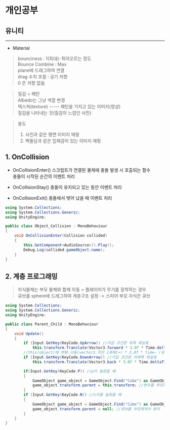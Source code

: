 # 개인공부

## 유니티

---

- Material  
> bounciness : 1(최대): 튀어오르는 정도  
> Bounce Combine : Max  
> plane에 드래그하여 연결  
> drag 수치 조절 : 공기  저항  
> 0 은 저항 없음 


> 질감 = 패턴  
> Albedo는 그냥 색깔 변경  
> 텍스쳐(texture)  ----- 패턴을 가지고 있는 이미지(영상)  
질감을 나타내는 것(질감의 느낌인 사진)  

> 용도
> 1. 사진과 같은 평면 이미지 매핑  
> 2. 벽돌담과 같은 입체감이 있는 이미지 매핑

## 1. OnCollision
- OnCollisionEnter() 스크립트가 연결된 물체에 충돌 발생 시 호출되는 함수  
충돌이 시작된 순간의 이벤트 처리

- OnCollisionStay() 충돌이 유지되고 있는 동안 이벤트 처리

- OnCollisionExit() 충돌에서 벗어 났을 때 이벤트 처리
```c#
using System.Collections;
using System.Collections.Generic;
using UnityEngine;

public class Object_Collision : MonoBehaviour
{
    void OnCollisionEnter(Collision collided)
    {
        this.GetComponent<AudioSource>().Play();
        Debug.Log(collided.gameObject.name);
    }
}
```

## 2. 계층 프로그래밍

> 자식물체는 부모 물체와 함께 이동 = 플레이어가 무기를 장착하는 경우  
> 큐브를 sphere에 드래그하여 계층구조 설정
-> 스피어 부모 자식은 큐브
```c#
using System.Collections;
using System.Collections.Generic;
using UnityEngine;

public class Parent_Child : MonoBehaviour
{
    void Update()
    {
        if (Input.GetKey(KeyCode.UpArrow)) //키값 조건문 위쪽 화살표
            this.transform.Translate(Vector3.forward * 3.0f * Time.deltaTime);
        //this(object)에 변환.이동(vector3.직진 z축에(+) * 3.0f * time~ (유니티는 왼손좌표계)
        if (Input.GetKey(KeyCode.DownArrow)) //키값 조건문 아래쪽 화살표
            this.transform.Translate(Vector3.back * 3.0f * Time.deltaTime);

        if(Input.GetKey(KeyCode.P)) //p키 눌렀을 때
        {
            GameObject game_object = GameObject.Find("Cube") as GameObject; //게임오브젠트 변수인 게임_오브젝트 = 게임오브젝트.찾는다(큐브) 게임오브젝트로 반환
            game_object.transform.parent = this.transform; //변수를 부모(Sphere)에다가 집어 넣어준다.  (큐브는 부모에게 적용)
        }
        if (Input.GetKey(KeyCode.N)) //n키를 눌렀을 때
        {
            GameObject game_object = GameObject.Find("Cube") as GameObject;
            game_object.transform.parent = null; //큐브를 부모에게서 분리
        }
    }
}
```
